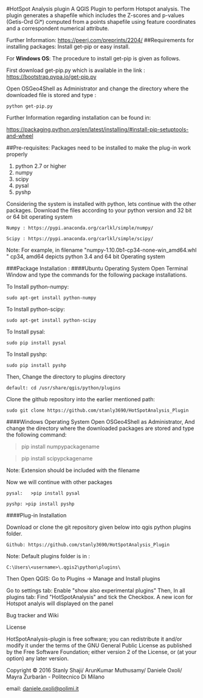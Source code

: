 #HotSpot Analysis plugin
A QGIS Plugin to perform Hotspot analysis.
The plugin generates a shapefile which includes the Z-scores and p-values (Getis-Ord Gi*) computed from a points shapefile using feature coordinates and a correspondent numerical attribute.   

Further Information: https://peerj.com/preprints/2204/
##Requirements for installing packages:
Install get-pip or easy install.

For **Windows OS**: The procedure to install get-pip is given as follows. 

First download get-pip.py which is available in the link :
https://bootstrap.pypa.io/get-pip.py

Open OSGeo4Shell as Administrator 
and change the directory where the downloaded file is stored and type :

`
python get-pip.py
`

Further Information regarding installation can be found in: 


https://packaging.python.org/en/latest/installing/#install-pip-setuptools-and-wheel



##Pre-requisites: 
Packages need to be installed to make the plug-in work properly

1. python 2.7 or higher
2. numpy
3. scipy
4. pysal
5. pyshp
	
Considering the system is installed with python, lets continue with the other packages. 
Download the files according to your python version and 32 bit or 64 bit operating system

`
Numpy : https://pypi.anaconda.org/carlkl/simple/numpy/
`

`
Scipy : https://pypi.anaconda.org/carlkl/simple/scipy/
`

Note: For example, in filename "numpy-1.10.0b1-cp34-none-win_amd64.whl " cp34, amd64 depicts python 3.4 and 64 bit Operating system
		
###Package Installation :
####Ubuntu Operating System
Open Terminal Window and type the commands for the following package installations. 

To Install python-numpy:

`
sudo apt-get install python-numpy
`

To Install python-scipy:

`
sudo apt-get install python-scipy
`

To Install pysal:

`
sudo pip install pysal
`

To Install pyshp:

`
sudo pip install pyshp
`
	
Then, Change the directory to plugins directory

`
default: cd /usr/share/qgis/python/plugins
`

Clone the github repository into the earlier mentioned path:

`
sudo git clone https://github.com/stanly3690/HotSpotAnalysis_Plugin 
`


####Windows Operating System
Open OSGeo4Shell as Administrator, 
And change the directory where the downloaded packages are stored and 
type the following command:


> pip install numpypackagename


> pip install scipypckagename
				

Note:  Extension should be included with the filename


Now we will continue with other packages 

`
pysal:  
	>pip install pysal
`

`
	pyshp:
	>pip install pyshp
`

			
####Plug-in Installation

Download or clone the git repository given below into qgis python plugins folder.

`
Github: https://github.com/stanly3690/HotSpotAnalysis_Plugin
`

Note: Default plugins folder is in : 

`
C:\Users\<username>\.qgis2\python\plugins\
`

Then Open QGIS: Go to  Plugins -> Manage and Install plugins

Go to settings tab:  Enable "show also experimental plugins"
Then, In all plugins tab: Find "HotSpotAnalysis" and tick the Checkbox.
A new icon for Hotspot analyis will displayed on the panel



Bug tracker and Wiki


License

HotSpotAnalysis-plugin is free software; you can redistribute it and/or modify it under the terms of the GNU General Public License as published by the Free Software Foundation; either version 2 of the License, or (at your option) any later version.

Copyright © 2016 Stanly Shaji/ ArunKumar Muthusamy/ Daniele Oxoli/ Mayra Zurbaràn - Politecnico Di Milano

email: daniele.oxoli@polimi.it
